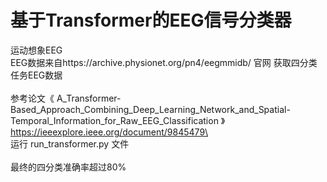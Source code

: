 # 基于Transformer的EEG信号分类器
运动想象EEG\
EEG数据来自https://archive.physionet.org/pn4/eegmmidb/   官网   获取四分类任务EEG数据\
\
参考论文《 A_Transformer-Based_Approach_Combining_Deep_Learning_Network_and_Spatial-Temporal_Information_for_Raw_EEG_Classification 》\
https://ieeexplore.ieee.org/document/9845479\
\
运行 run_transformer.py 文件 \
\
最终的四分类准确率超过80%
